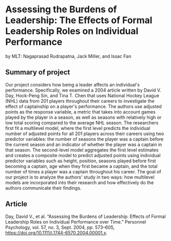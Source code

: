 Assessing the Burdens of Leadership: The Effects of Formal Leadership Roles on Individual Performance
================
by MLT: Nagaprasad Rudrapatna, Jack Miller, and Issac Fan

## Summary of project

Our project considers how being a leader affects an individual's performance. Specifically, we examined a 2004 article written by David V. Day, Hock-Peng Sin, and Tina T. Chen that uses National Hockey League (NHL) data from 201 players throughout their careers to investigate the effect of captainship on a player's performance. The authors use adjusted points as the response variable, a metric that takes into account games played by the player in a season, as well as seasons with relatively high or low total scoring compared to the average NHL season. The researchers first fit a multilevel model, where the first level predicts the individual number of adjusted points for all 201 players across their careers using two predictor variables: the number of seasons the player was a captain before the current season and an indicator of whether the player was a captain in that season. The second-level model aggregates the first level estimates and creates a composite model to predict adjusted points using individual predictor variables such as height, position, seasons played before first becoming a captain, age when they first became a captain, and the total number of times a player was a captain throughout his career. The goal of our project is to analyze the authors' study in two ways: how multilevel models are incorporated into their research and how effectively do the authors communicate their findings.

## Article

Day, David V., et al. “Assessing the Burdens of Leadership: Effects of Formal Leadership Roles on Individual Performance over Time.” Personnel Psychology, vol. 57, no. 3, Sept. 2004, pp. 573–605, https://doi.org/10.1111/j.1744-6570.2004.00001.x.
